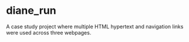 # diane_run
A case study project where multiple HTML hypertext and navigation links were used across three webpages.
